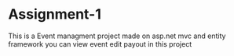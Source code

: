 # Assignment-1

This is a Event managment project made on asp.net mvc and entity framework you can view event edit payout in this project
